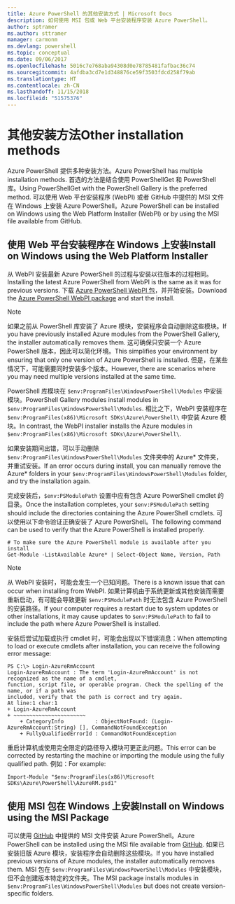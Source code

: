 ```yaml
---
title: Azure PowerShell 的其他安装方式 | Microsoft Docs
description: 如何使用 MSI 包或 Web 平台安装程序安装 Azure PowerShell。
author: sptramer
ms.author: sttramer
manager: carmonm
ms.devlang: powershell
ms.topic: conceptual
ms.date: 09/06/2017
ms.openlocfilehash: 5016c7e768aba94308d0e78785481fafbac36c74
ms.sourcegitcommit: 4afdba3cd7e1d348876ce59f3503fdcd258f79ab
ms.translationtype: HT
ms.contentlocale: zh-CN
ms.lasthandoff: 11/15/2018
ms.locfileid: "51575376"
---
```

# <a name="other-installation-methods"></a><span data-ttu-id="fb436-103">其他安装方法</span><span class="sxs-lookup"><span data-stu-id="fb436-103">Other installation methods</span></span>

<span data-ttu-id="fb436-104">Azure PowerShell 提供多种安装方法。</span><span class="sxs-lookup"><span data-stu-id="fb436-104">Azure PowerShell has multiple installation methods.</span></span> <span data-ttu-id="fb436-105">首选的方法是结合使用 PowerShellGet 和 PowerShell 库。</span><span class="sxs-lookup"><span data-stu-id="fb436-105">Using PowerShellGet with the PowerShell Gallery is the preferred method.</span></span> <span data-ttu-id="fb436-106">可以使用 Web 平台安装程序 (WebPI) 或者 GitHub 中提供的 MSI 文件在 Windows 上安装 Azure PowerShell。</span><span class="sxs-lookup"><span data-stu-id="fb436-106">Azure PowerShell can be installed on Windows using the Web Platform Installer (WebPI) or by using the MSI file available from GitHub.</span></span>

## <a name="install-on-windows-using-the-web-platform-installer"></a><span data-ttu-id="fb436-107">使用 Web 平台安装程序在 Windows 上安装</span><span class="sxs-lookup"><span data-stu-id="fb436-107">Install on Windows using the Web Platform Installer</span></span>

<span data-ttu-id="fb436-108">从 WebPI 安装最新 Azure PowerShell 的过程与安装以往版本的过程相同。</span><span class="sxs-lookup"><span data-stu-id="fb436-108">Installing the latest Azure PowerShell from WebPI is the same as it was for previous versions.</span></span>
<span data-ttu-id="fb436-109">下载 [Azure PowerShell WebPI 包](http://aka.ms/webpi-azps)，并开始安装。</span><span class="sxs-lookup"><span data-stu-id="fb436-109">Download the [Azure PowerShell WebPI package](http://aka.ms/webpi-azps) and start the install.</span></span>

> [!NOTE]
> <span data-ttu-id="fb436-110">如果之前从 PowerShell 库安装了 Azure 模块，安装程序会自动删除这些模块。</span><span class="sxs-lookup"><span data-stu-id="fb436-110">If you have previously installed Azure modules from the PowerShell Gallery, the installer automatically removes them.</span></span> <span data-ttu-id="fb436-111">这可确保只安装一个 Azure PowerShell 版本，因此可以简化环境。</span><span class="sxs-lookup"><span data-stu-id="fb436-111">This simplifies your environment by ensuring that only one version of Azure PowerShell is installed.</span></span> <span data-ttu-id="fb436-112">但是，在某些情况下，可能需要同时安装多个版本。</span><span class="sxs-lookup"><span data-stu-id="fb436-112">However, there are scenarios where you may need multiple versions installed at the same time.</span></span>
>
> <span data-ttu-id="fb436-113">PowerShell 库模块在 `$env:ProgramFiles\WindowsPowerShell\Modules` 中安装模块。</span><span class="sxs-lookup"><span data-stu-id="fb436-113">PowerShell Gallery modules install modules in `$env:ProgramFiles\WindowsPowerShell\Modules`.</span></span> <span data-ttu-id="fb436-114">相比之下，WebPI 安装程序在 `$env:ProgramFiles(x86)\Microsoft SDKs\Azure\PowerShell\` 中安装 Azure 模块。</span><span class="sxs-lookup"><span data-stu-id="fb436-114">In contrast, the WebPI installer installs the Azure modules in `$env:ProgramFiles(x86)\Microsoft SDKs\Azure\PowerShell\`.</span></span>
>
> <span data-ttu-id="fb436-115">如果安装期间出错，可以手动删除 `$env:ProgramFiles\WindowsPowerShell\Modules` 文件夹中的 Azure\* 文件夹，并重试安装。</span><span class="sxs-lookup"><span data-stu-id="fb436-115">If an error occurs during install, you can manually remove the Azure\* folders in your `$env:ProgramFiles\WindowsPowerShell\Modules` folder, and try the installation again.</span></span>

<span data-ttu-id="fb436-116">完成安装后，`$env:PSModulePath` 设置中应有包含 Azure PowerShell cmdlet 的目录。</span><span class="sxs-lookup"><span data-stu-id="fb436-116">Once the installation completes, your `$env:PSModulePath` setting should include the directories containing the Azure PowerShell cmdlets.</span></span> <span data-ttu-id="fb436-117">可以使用以下命令验证正确安装了 Azure PowerShell。</span><span class="sxs-lookup"><span data-stu-id="fb436-117">The following command can be used to verify that the Azure PowerShell is installed properly.</span></span>

```powershell-interactive
# To make sure the Azure PowerShell module is available after you install
Get-Module -ListAvailable Azure* | Select-Object Name, Version, Path
```

> [!NOTE]
> <span data-ttu-id="fb436-118">从 WebPI 安装时，可能会发生一个已知问题。</span><span class="sxs-lookup"><span data-stu-id="fb436-118">There is a known issue that can occur when installing from WebPI.</span></span> <span data-ttu-id="fb436-119">如果计算机由于系统更新或其他安装而需要重新启动，有可能会导致更新 `$env:PSModulePath` 时无法包含 Azure PowerShell 的安装路径。</span><span class="sxs-lookup"><span data-stu-id="fb436-119">If your computer requires a restart due to system updates or other installations, it may cause updates to `$env:PSModulePath` to fail to include the path where Azure PowerShell is installed.</span></span>

<span data-ttu-id="fb436-120">安装后尝试加载或执行 cmdlet 时，可能会出现以下错误消息：</span><span class="sxs-lookup"><span data-stu-id="fb436-120">When attempting to load or execute cmdlets after installation, you can receive the following error message:</span></span>

```output
PS C:\> Login-AzureRmAccount
Login-AzureRmAccount : The term 'Login-AzureRmAccount' is not recognized as the name of a cmdlet,
function, script file, or operable program. Check the spelling of the name, or if a path was
included, verify that the path is correct and try again.
At line:1 char:1
+ Login-AzureRmAccount
+ ~~~~~~~~~~~~~~~~~~~~~~~
    + CategoryInfo          : ObjectNotFound: (Login-AzureRmAccount:String) [], CommandNotFoundException
    + FullyQualifiedErrorId : CommandNotFoundException
```

<span data-ttu-id="fb436-121">重启计算机或使用完全限定的路径导入模块可更正此问题。</span><span class="sxs-lookup"><span data-stu-id="fb436-121">This error can be corrected by restarting the machine or importing the module using the fully qualified path.</span></span> <span data-ttu-id="fb436-122">例如：</span><span class="sxs-lookup"><span data-stu-id="fb436-122">For example:</span></span>

```powershell-interactive
Import-Module "$env:ProgramFiles(x86)\Microsoft SDKs\Azure\PowerShell\AzureRM.psd1"
```

## <a name="install-on-windows-using-the-msi-package"></a><span data-ttu-id="fb436-123">使用 MSI 包在 Windows 上安装</span><span class="sxs-lookup"><span data-stu-id="fb436-123">Install on Windows using the MSI Package</span></span>

<span data-ttu-id="fb436-124">可以使用 [GitHub](https://github.com/Azure/azure-powershell/releases/latest) 中提供的 MSI 文件安装 Azure PowerShell。</span><span class="sxs-lookup"><span data-stu-id="fb436-124">Azure PowerShell can be installed using the MSI file available from [GitHub](https://github.com/Azure/azure-powershell/releases/latest).</span></span> <span data-ttu-id="fb436-125">如果已安装旧版 Azure 模块，安装程序会自动删除这些模块。</span><span class="sxs-lookup"><span data-stu-id="fb436-125">If you have installed previous versions of Azure modules, the installer automatically removes them.</span></span> <span data-ttu-id="fb436-126">MSI 包在 `$env:ProgramFiles\WindowsPowerShell\Modules` 中安装模块，但不会创建版本特定的文件夹。</span><span class="sxs-lookup"><span data-stu-id="fb436-126">The MSI package installs modules in `$env:ProgramFiles\WindowsPowerShell\Modules` but does not create version-specific folders.</span></span>

